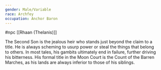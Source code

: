 ```yaml
---
gender: Male/Variable
race: Archfey
occupation: Anchor Baron
---
```

 #npc [[Rhaan (Thelanis)]]

The Second Son is the jealous heir who stands just beyond the claim to a title. He is always scheming to usurp power or steal the things that belong to others. In most tales, his gambits ultimately end in failure, further driving his bitterness. His formal title in the Moon Court is the Count of the Barren Marches, as his lands are always inferior to those of his siblings.
